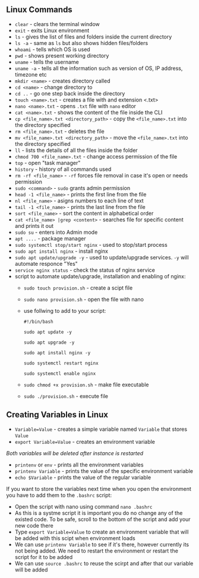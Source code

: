 ## Linux Commands
* `clear` - clears the terminal window
* `exit` - exits Linux environment
* `ls` - gives the list of files and folders inside the current directory
* `ls -a` - same as `ls` but also shows hidden files/folders
* `whoami` - tells which OS is used
* `pwd` - shows present working directory
* `uname` - tells the username
* `uname -a` - tells all the information such as version of OS, IP address, timezone etc
* `mkdir <name>` - creates directory called <name>
* `cd <name>` - change directory to <name>
* `cd ..` - go one step back inside the directory
* `touch <name>.txt` - creates a file with <name> and extension <.txt>
* `nano <name>.txt` - opens `.txt` file with `nano` editor
* `cat <name>.txt` - shows the content of the file inside the CLI
* `cp <file_name>.txt <directory_path>` - copy the `<file_name>.txt` into the directory specified
* `rm <file_name>.txt` - deletes the file
* `mv <file_name>.txt <directory_path>` - move the `<file_name>.txt` into the directory specified
* `ll` - lists the details of all the files inside the folder
* `chmod 700 <file_name>.txt` - change access permission of the file
* `top` - open "task manager"
* `history` - history of all commands used
* `rm -rf <file_name>` - `-rf` forces file removal in case it's open or needs permission
* `sudo <command>` - `sudo` grants admin permission 
* `head -1 <file_name>` - prints the first line from the file
* `nl <file_name>` - asigns numbers to each line of text
* `tail -1 <file_name>` - prints the last line from the file
* `sort <file_name>` - sort the content in alphabetical order
* `cat <file_name> |grep <content>` - searches file for specific content and prints it out
* `sudo su` - enters into Admin mode
* `apt ....` - package manager
* `sudo systemctl stop/start nginx` - used to stop/start process
* `sudo apt install nginx` - install nginx
* `sudo apt update/upgrade -y` - used to update/upgrade services. `-y` will automate responce "Yes"
* `service nginx status` - check the status of nginx service
* script to automate update/upgrade, installation and enabling of nginx:
  * `sudo touch provision.sh` - create a scipt file
  * `sudo nano provision.sh` - open the file with nano
  * use follwing to add to your script:
  
    `#!/bin/bash`
    
    `sudo apt update -y`

    `sudo apt upgrade -y`

    `sudo apt install nginx -y`

    `sudo systemctl restart nginx`

    `sudo systemctl enable nginx`
    
   * `sudo chmod +x provision.sh` - make file executable
   * `sudo ./provision.sh` - execute file


## Creating Variables in Linux

* `Variable=Value` - creates a simple variable named `Variable` that stores `Value`
* `export Variable=Value` - creates an environment variable

_Both variables will be deleted after instance is restarted_

* `printenv` or `env` - prints all the environment variables
* `printenv Variable` - prints the value of the specific environment variable
* `echo $Variable` - prints the value of the regular variable

If you want to store the variables next time when you open the environment you have to add them to the `.bashrc` script:
 * Open the script with nano using command `nano .bashrc`
 * As this is a systme script it is important you do no change any of the existed code. 
  To be safe, scroll to the bottom of the script and add your new code there
 * Type `export Variable=Value` to create an environment variable that will be added with this scipt when environment loads
 * We can use `printenv Variable` to see if it's there, however currently its not being added. We need to restart the environment or restart the script for it to be added
 * We can use `source .bashrc` to reuse the scirpt and after that our variable will be added
